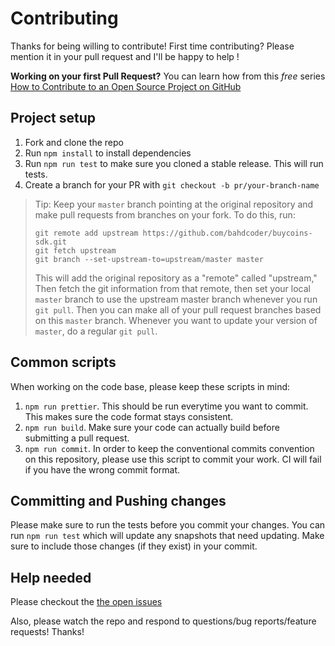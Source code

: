 # Contributing

Thanks for being willing to contribute! First time contributing? Please mention it in your pull request and I'll be happy to  help !

**Working on your first Pull Request?** You can learn how from this _free_
series [How to Contribute to an Open Source Project on GitHub][egghead]

## Project setup

1.  Fork and clone the repo
2.  Run `npm install` to install dependencies
3. Run `npm run test` to make sure you cloned a stable release. This will run tests.
4.  Create a branch for your PR with `git checkout -b pr/your-branch-name`

> Tip: Keep your `master` branch pointing at the original repository and make
> pull requests from branches on your fork. To do this, run:
>
> ```
> git remote add upstream https://github.com/bahdcoder/buycoins-sdk.git
> git fetch upstream
> git branch --set-upstream-to=upstream/master master
> ```
>
> This will add the original repository as a "remote" called "upstream," Then
> fetch the git information from that remote, then set your local `master`
> branch to use the upstream master branch whenever you run `git pull`. Then you
> can make all of your pull request branches based on this `master` branch.
> Whenever you want to update your version of `master`, do a regular `git pull`.

## Common scripts
When working on the code base, please keep these scripts in mind:

1. `npm run prettier`. This should be run everytime you want to commit. This makes sure the code format stays consistent.
2. `npm run build`. Make sure your code can actually build before submitting a pull request.
3. `npm run commit`. In order to keep the conventional commits convention on this repository, please use this script to commit your work. CI will fail if you have the wrong commit format.

## Committing and Pushing changes

Please make sure to run the tests before you commit your changes. You can run
`npm run test` which will update any snapshots that need updating. Make
sure to include those changes (if they exist) in your commit.

## Help needed

Please checkout the [the open issues][issues]

Also, please watch the repo and respond to questions/bug reports/feature
requests! Thanks!

[egghead]:
  https://app.egghead.io/series/how-to-contribute-to-an-open-source-project-on-github
[all-contributors]: https://github.com/all-contributors/all-contributors
[issues]: https://github.com/bahdcoder/buycoins-sdk/issues
